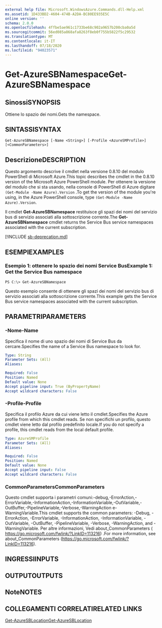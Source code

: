 ```yaml
---
external help file: Microsoft.WindowsAzure.Commands.dll-Help.xml
ms.assetid: 1D433BD2-4604-474B-A2DA-BC80EE935E5C
online version: ''
schema: 2.0.0
ms.openlocfilehash: 4ffbe5ae961c1733be68c902a9657b200cba0a5d
ms.sourcegitcommit: 56ed085a868afa8263f8eb0f755b5822f5c29532
ms.translationtype: MT
ms.contentlocale: it-IT
ms.lasthandoff: 07/18/2020
ms.locfileid: "94023571"
---
```

# <span data-ttu-id="6b73c-101">Get-AzureSBNamespace</span><span class="sxs-lookup"><span data-stu-id="6b73c-101">Get-AzureSBNamespace</span></span>

## <span data-ttu-id="6b73c-102">Sinossi</span><span class="sxs-lookup"><span data-stu-id="6b73c-102">SYNOPSIS</span></span>
<span data-ttu-id="6b73c-103">Ottiene lo spazio dei nomi.</span><span class="sxs-lookup"><span data-stu-id="6b73c-103">Gets the namespace.</span></span>


## <span data-ttu-id="6b73c-104">SINTASSI</span><span class="sxs-lookup"><span data-stu-id="6b73c-104">SYNTAX</span></span>

```
Get-AzureSBNamespace [-Name <String>] [-Profile <AzureSMProfile>] [<CommonParameters>]
```

## <span data-ttu-id="6b73c-105">Descrizione</span><span class="sxs-lookup"><span data-stu-id="6b73c-105">DESCRIPTION</span></span>
<span data-ttu-id="6b73c-106">Questo argomento descrive il cmdlet nella versione 0.8.10 del modulo PowerShell di Microsoft Azure.</span><span class="sxs-lookup"><span data-stu-id="6b73c-106">This topic describes the cmdlet in the 0.8.10 version of the Microsoft Azure PowerShell module.</span></span>
<span data-ttu-id="6b73c-107">Per ottenere la versione del modulo che si sta usando, nella console di PowerShell di Azure digitare `(Get-Module -Name Azure).Version` .</span><span class="sxs-lookup"><span data-stu-id="6b73c-107">To get the version of the module you're using, in the Azure PowerShell console, type `(Get-Module -Name Azure).Version`.</span></span>

<span data-ttu-id="6b73c-108">Il cmdlet **Get-AzureSBNamespace** restituisce gli spazi dei nomi del servizio bus di servizio associati alla sottoscrizione corrente.</span><span class="sxs-lookup"><span data-stu-id="6b73c-108">The **Get-AzureSBNamespace** cmdlet returns the Service Bus service namespaces associated with the current subscription.</span></span>

[!INCLUDE [sb-deprecation.md](../include/sb-deprecation.md)]

## <span data-ttu-id="6b73c-109">ESEMPI</span><span class="sxs-lookup"><span data-stu-id="6b73c-109">EXAMPLES</span></span>

### <span data-ttu-id="6b73c-110">Esempio 1: ottenere lo spazio dei nomi Service Bus</span><span class="sxs-lookup"><span data-stu-id="6b73c-110">Example 1: Get the Service Bus namespace</span></span>
```
PS C:\> Get-AzureSBNamespace
```

<span data-ttu-id="6b73c-111">Questo esempio consente di ottenere gli spazi dei nomi del servizio bus di servizio associati alla sottoscrizione corrente.</span><span class="sxs-lookup"><span data-stu-id="6b73c-111">This example gets the Service Bus service namespaces associated with the current subscription.</span></span>

## <span data-ttu-id="6b73c-112">PARAMETRI</span><span class="sxs-lookup"><span data-stu-id="6b73c-112">PARAMETERS</span></span>

### <span data-ttu-id="6b73c-113">-Nome</span><span class="sxs-lookup"><span data-stu-id="6b73c-113">-Name</span></span>
<span data-ttu-id="6b73c-114">Specifica il nome di uno spazio dei nomi di Service Bus da cercare.</span><span class="sxs-lookup"><span data-stu-id="6b73c-114">Specifies the name of a Service Bus namespace to look for.</span></span>

```yaml
Type: String
Parameter Sets: (All)
Aliases: 

Required: False
Position: Named
Default value: None
Accept pipeline input: True (ByPropertyName)
Accept wildcard characters: False
```

### <span data-ttu-id="6b73c-115">-Profile</span><span class="sxs-lookup"><span data-stu-id="6b73c-115">-Profile</span></span>
<span data-ttu-id="6b73c-116">Specifica il profilo Azure da cui viene letto il cmdlet.</span><span class="sxs-lookup"><span data-stu-id="6b73c-116">Specifies the Azure profile from which this cmdlet reads.</span></span>
<span data-ttu-id="6b73c-117">Se non specifichi un profilo, questo cmdlet viene letto dal profilo predefinito locale.</span><span class="sxs-lookup"><span data-stu-id="6b73c-117">If you do not specify a profile, this cmdlet reads from the local default profile.</span></span>

```yaml
Type: AzureSMProfile
Parameter Sets: (All)
Aliases: 

Required: False
Position: Named
Default value: None
Accept pipeline input: False
Accept wildcard characters: False
```

### <span data-ttu-id="6b73c-118">CommonParameters</span><span class="sxs-lookup"><span data-stu-id="6b73c-118">CommonParameters</span></span>
<span data-ttu-id="6b73c-119">Questo cmdlet supporta i parametri comuni:-debug,-ErrorAction,-ErrorVariable,-InformationAction,-InformationVariable,-OutVariable,-OutBuffer,-PipelineVariable,-Verbose,-WarningAction e-WarningVariable.</span><span class="sxs-lookup"><span data-stu-id="6b73c-119">This cmdlet supports the common parameters: -Debug, -ErrorAction, -ErrorVariable, -InformationAction, -InformationVariable, -OutVariable, -OutBuffer, -PipelineVariable, -Verbose, -WarningAction, and -WarningVariable.</span></span> <span data-ttu-id="6b73c-120">Per altre informazioni, Vedi about_CommonParameters ( https://go.microsoft.com/fwlink/?LinkID=113216) .</span><span class="sxs-lookup"><span data-stu-id="6b73c-120">For more information, see about_CommonParameters (https://go.microsoft.com/fwlink/?LinkID=113216).</span></span>

## <span data-ttu-id="6b73c-121">INGRESSI</span><span class="sxs-lookup"><span data-stu-id="6b73c-121">INPUTS</span></span>

## <span data-ttu-id="6b73c-122">OUTPUT</span><span class="sxs-lookup"><span data-stu-id="6b73c-122">OUTPUTS</span></span>

## <span data-ttu-id="6b73c-123">Note</span><span class="sxs-lookup"><span data-stu-id="6b73c-123">NOTES</span></span>

## <span data-ttu-id="6b73c-124">COLLEGAMENTI CORRELATI</span><span class="sxs-lookup"><span data-stu-id="6b73c-124">RELATED LINKS</span></span>

[<span data-ttu-id="6b73c-125">Get-AzureSBLocation</span><span class="sxs-lookup"><span data-stu-id="6b73c-125">Get-AzureSBLocation</span></span>](./Get-AzureSBLocation.md)


